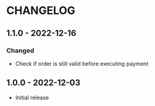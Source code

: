 # CHANGELOG

## 1.1.0 - 2022-12-16

### Changed

* Check if order is still valid before executing payment

## 1.0.0 - 2022-12-03

* Initial release